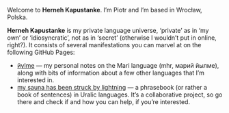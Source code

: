 Welcome to **Herneh Kapustanke**. Iʼm Piotr and Iʼm based in Wrocław, Polska.

**Herneh Kapustanke** is my private language universe, ‘private’ as in ‘my own’ or ‘idiosyncratic’, not as in ‘secret’ (otherwise I wouldnʼt put in online, right?). It consists of several manifestations you can marvel at on the following GitHub Pages:
- [йylme](https://herneh.github.io/jylme/) — my personal notes on the Mari language (mhr, марий йылме), along with bits of information about a few other languages that Iʼm interested in.
- [my sauna has been struck by lightning](https://herneh.github.io/uralic-phrasebook/) — a phrasebook (or rather a book of sentences) in Uralic languages. Itʼs a collaborative project, so go there and check if and how you can help, if youʼre interested.
<!---
herneh/herneh is a ✨ special ✨ repository because its `README.md` (this file) appears on your GitHub profile.
You can click the Preview link to take a look at your changes.
--->

